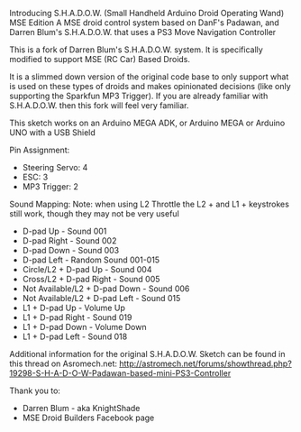 Introducing S.H.A.D.O.W. (Small Handheld Arduino Droid Operating Wand) MSE Edition
A MSE droid control system based on DanF's Padawan, and Darren Blum's S.H.A.D.O.W. that uses a PS3 Move Navigation Controller

This is a fork of Darren Blum's S.H.A.D.O.W. system. It is specifically modified to support MSE (RC Car) Based Droids.

It is a slimmed down version of the original code base to only support what is used on these types of droids and makes
opinionated decisions (like only supporting the Sparkfun MP3 Trigger). If you are already familiar with S.H.A.D.O.W.
then this fork will feel very familiar.

This sketch works on an Arduino MEGA ADK, or Arduino MEGA or Arduino UNO with a USB Shield

Pin Assignment:
* Steering Servo: 4
* ESC: 3
* MP3 Trigger: 2

Sound Mapping:
Note: when using L2 Throttle the L2 + and L1 + keystrokes still work, though they may not be very useful
* D-pad Up - Sound 001
* D-pad Right - Sound 002
* D-pad Down - Sound 003
* D-pad Left - Random Sound 001-015
* Circle/L2 + D-pad Up - Sound 004
* Cross/L2 + D-pad Right - Sound 005
* Not Available/L2 + D-pad Down - Sound 006
* Not Available/L2 + D-pad Left - Sound 015
* L1 + D-pad Up - Volume Up
* L1 + D-pad Right - Sound 019
* L1 + D-pad Down - Volume Down
* L1 + D-pad Left - Sound 018

Additional information for the original S.H.A.D.O.W. Sketch can be found in this thread on Asromech.net:
http://astromech.net/forums/showthread.php?19298-S-H-A-D-O-W-Padawan-based-mini-PS3-Controller

Thank you to:
* Darren Blum - aka KnightShade
* MSE Droid Builders Facebook page

